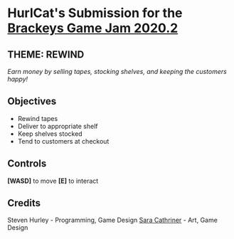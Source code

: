 # HurlCat's Submission for the [Brackeys Game Jam 2020.2](https://itch.io/jam/brackeys-4)

## THEME: REWIND

*Earn money by selling tapes, stocking shelves, and keeping the customers happy!* 

## Objectives
* Rewind tapes
* Deliver to appropriate shelf
* Keep shelves stocked
* Tend to customers at checkout

## Controls

**[WASD]** to move
**[E]** to interact

## Credits
Steven Hurley - Programming, Game Design
[Sara Cathriner](saracathriner.com) - Art, Game Design
